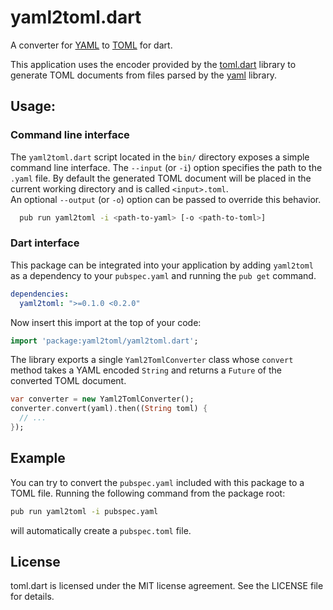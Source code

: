# yaml2toml.dart

A converter for 
[YAML](http://www.yaml.org/) 
to 
[TOML](https://github.com/toml-lang/toml)
for dart. 

This application uses the encoder provided by the
[toml.dart](https://github.com/just95/toml.dart)
library to generate TOML documents from files parsed by the
[yaml](https://pub.dartlang.org/packages/yaml) library.

## Usage:

### Command line interface

The `yaml2toml.dart` script located in the `bin/` directory exposes a simple 
command line interface.
The `--input` (or `-i`) option specifies the path to the `.yaml` file.
By default the generated TOML document will be placed in the current working 
directory and is called `<input>.toml`.  
An optional `--output` (or `-o`) option can be passed to override this behavior.
```sh
  pub run yaml2toml -i <path-to-yaml> [-o <path-to-toml>] 
```

### Dart interface

This package can be integrated into your application by adding `yaml2toml`
as a dependency to your `pubspec.yaml` and running the `pub get` command.
```yaml
dependencies:
  yaml2toml: ">=0.1.0 <0.2.0"
```

Now insert this import at the top of your code:
```dart
import 'package:yaml2toml/yaml2toml.dart';
``` 
The library exports a single `Yaml2TomlConverter` class whose `convert` method
takes a YAML encoded `String` and returns a `Future` of the converted TOML
document.
```dart
var converter = new Yaml2TomlConverter();
converter.convert(yaml).then((String toml) {
  // ...
});
```

## Example

You can try to convert the `pubspec.yaml` included with this package
to a TOML file.
Running the following command from the package root:
```sh
pub run yaml2toml -i pubspec.yaml 
```
will automatically create a `pubspec.toml` file.

## License

toml.dart is licensed under the MIT license agreement. 
See the LICENSE file for details.